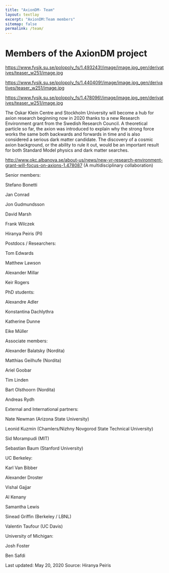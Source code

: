 ```yaml
---
title: "AxionDM- Team"
layout: textlay
excerpt: "AxionDM:Team members"
sitemap: false
permalink: /team/
---
```


# Members of the AxionDM project

https://www.fysik.su.se/polopoly_fs/1.493243!/image/image.jpg_gen/derivatives/teaser_w251/image.jpg

https://www.fysik.su.se/polopoly_fs/1.440409!/image/image.jpg_gen/derivatives/teaser_w251/image.jpg

https://www.fysik.su.se/polopoly_fs/1.478096!/image/image.jpg_gen/derivatives/teaser_w251/image.jpg

The Oskar Klein Centre and Stockholm University will become a hub for axion research beginning now in 2020 thanks to a new Research Environment grant from the Swedish Research Council. A theoretical particle so far, the axion was introduced to explain why the strong force works the same both backwards and forwards in time and is also considered a serious dark matter candidate. The discovery of a cosmic axion background, or the ability to rule it out, would be an important result for both Standard Model physics and dark matter searches.

http://www.okc.albanova.se/about-us/news/new-vr-research-environment-grant-will-focus-on-axions-1.478087 (A multidisciplinary collaboration)


Senior members:

Stefano Bonetti

Jan Conrad

Jon Gudmundsson

David Marsh

Frank Wilczek

Hiranya Peiris (PI)


Postdocs / Researchers:

Tom Edwards

Matthew Lawson

Alexander Millar

Keir Rogers


PhD students:

Alexandre Adler

Konstantina Dachlythra

Katherine Dunne

Eike Müller


Associate members:

Alexander Balatsky (Nordita)

Matthias Geilhufe (Nordita)

Ariel Goobar

Tim Linden

Bart Olsthoorn (Nordita)

Andreas Rydh


External and International partners:

Nate Newman (Arizona State University)

Leonid Kuzmin (Chamlers/Nizhny Novgorod State Technical University)

Sid Morampudi (MIT)

Sebastian Baum (Stanford University)


UC Berkeley:

Karl Van Bibber

Alexander Droster

Vishal Gajjar

Al Kenany

Samantha Lewis


Sinead Griffin (Berkeley / LBNL)


Valentin Taufour (UC Davis)


University of Michigan:

Josh Foster

Ben Safdi


Last updated: May 20, 2020
Source: Hiranya Peiris
